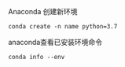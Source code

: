 Anaconda 创建新环境

```
conda create -n name python=3.7 

```

anaconda查看已安装环境命令

```
conda info --env

```